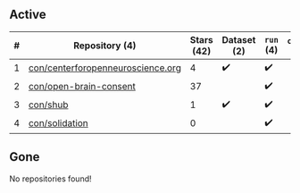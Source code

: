 ## Active
| # | Repository (4) | Stars (42) | Dataset (2) | `run` (4) | `containers-run` |
| --- | --- | --- | --- | --- | --- |
| 1 | [con/centerforopenneuroscience.org](https://github.com/con/centerforopenneuroscience.org) | 4 | :heavy_check_mark: | :heavy_check_mark: |  |
| 2 | [con/open-brain-consent](https://github.com/con/open-brain-consent) | 37 |  | :heavy_check_mark: |  |
| 3 | [con/shub](https://github.com/con/shub) | 1 | :heavy_check_mark: | :heavy_check_mark: |  |
| 4 | [con/solidation](https://github.com/con/solidation) | 0 |  | :heavy_check_mark: |  |

## Gone
No repositories found!
